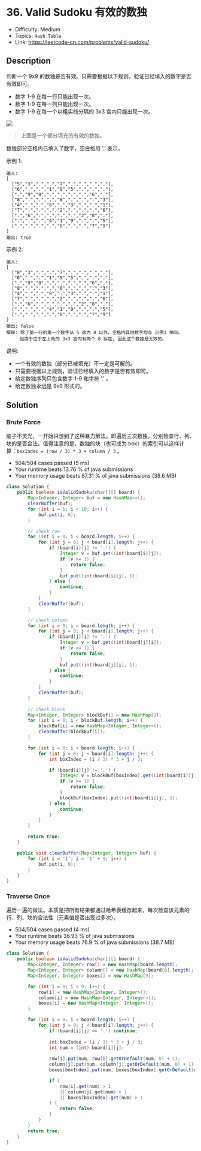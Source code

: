 # 36. Valid Sudoku 有效的数独 

- Difficulty: Medium
- Topics: `Hash Table`
- Link: https://leetcode-cn.com/problems/valid-sudoku/

## Description

判断一个 9x9 的数独是否有效。只需要根据以下规则，验证已经填入的数字是否有效即可。

- 数字 1-9 在每一行只能出现一次。
- 数字 1-9 在每一列只能出现一次。
- 数字 1-9 在每一个以粗实线分隔的 3x3 宫内只能出现一次。

![](https://upload.wikimedia.org/wikipedia/commons/thumb/f/ff/Sudoku-by-L2G-20050714.svg/250px-Sudoku-by-L2G-20050714.svg.png)
> 上图是一个部分填充的有效的数独。

数独部分空格内已填入了数字，空白格用 '.' 表示。

示例 1:

```
输入:
[
  ["5","3",".",".","7",".",".",".","."],
  ["6",".",".","1","9","5",".",".","."],
  [".","9","8",".",".",".",".","6","."],
  ["8",".",".",".","6",".",".",".","3"],
  ["4",".",".","8",".","3",".",".","1"],
  ["7",".",".",".","2",".",".",".","6"],
  [".","6",".",".",".",".","2","8","."],
  [".",".",".","4","1","9",".",".","5"],
  [".",".",".",".","8",".",".","7","9"]
]
输出: true
```
示例 2:

```
输入:
[
  ["8","3",".",".","7",".",".",".","."],
  ["6",".",".","1","9","5",".",".","."],
  [".","9","8",".",".",".",".","6","."],
  ["8",".",".",".","6",".",".",".","3"],
  ["4",".",".","8",".","3",".",".","1"],
  ["7",".",".",".","2",".",".",".","6"],
  [".","6",".",".",".",".","2","8","."],
  [".",".",".","4","1","9",".",".","5"],
  [".",".",".",".","8",".",".","7","9"]
]
输出: false
解释: 除了第一行的第一个数字从 5 改为 8 以外，空格内其他数字均与 示例1 相同。
     但由于位于左上角的 3x3 宫内有两个 8 存在, 因此这个数独是无效的。
```

说明:

- 一个有效的数独（部分已被填充）不一定是可解的。
- 只需要根据以上规则，验证已经填入的数字是否有效即可。
- 给定数独序列只包含数字 1-9 和字符 '.' 。
- 给定数独永远是 9x9 形式的。

## Solution

### Brute Force

脑子不灵光，一开始只想到了这种暴力解法。即遍历三次数独，分别检查行、列、块的是否合法。值得注意的是，数独的块（也可成为 box）的索引可以这样计算：`boxIndex = (row / 3) * 3 + column / 3` 。

- 504/504 cases passed (5 ms)
- Your runtime beats 13.76 % of java submissions
- Your memory usage beats 87.31 % of java submissions (38.6 MB)

```java
class Solution {
    public boolean isValidSudoku(char[][] board) {
        Map<Integer, Integer> buf = new HashMap<>();
        clearBuffer(buf);
        for (int i = 1; i < 10; i++) {
            buf.put(i, 0);
        }

        // check row
        for (int i = 0; i < board.length; i++) {
            for (int j = 0; j < board[i].length; j++) {
                if (board[i][j] != '.') {
                    Integer v = buf.get((int)board[i][j]);
                    if (v >= 1) {
                        return false;
                    }
                    buf.put((int)board[i][j], 1);
                } else {
                    continue;
                }
            }
            clearBuffer(buf);
        }

        // check column
        for (int i = 0; i < board.length; i++) {
            for (int j = 0; j < board[i].length; j++) {
                if (board[j][i] != '.') {
                    Integer v = buf.get((int)board[j][i]);
                    if (v >= 1) {
                        return false;
                    }
                    buf.put((int)board[j][i], 1);
                } else {
                    continue;
                }
            }
            clearBuffer(buf);
        } 
        
        // check block
        Map<Integer, Integer> blockBuf[] = new HashMap[9];
        for (int i = 0; i < blockBuf.length; i++) {
            blockBuf[i] = new HashMap<Integer, Integer>();
            clearBuffer(blockBuf[i]);
        }

        for (int i = 0; i < board.length; i++) {
            for (int j = 0; j < board[i].length; j++) {
                int boxIndex = (i / 3) * 3 + j / 3;

                if (board[i][j] != '.') {
                    Integer v = blockBuf[boxIndex].get((int)board[i][j]);
                    if (v >= 1) {
                        return false;
                    }
                    blockBuf[boxIndex].put((int)board[i][j], 1);
                } else {
                    continue;
                }
            }
        }

        return true;
    }

    public void clearBuffer(Map<Integer, Integer> buf) {
        for (int i = '1'; i < '1' + 9; i++) {
            buf.put(i, 0);
        }
    }
}
```

### Traverse Once

遍历一遍的做法。本质是把所有结果都通过哈希表缓存起来，每次检查该元素的行、列、块的合法性（元素值是否出现过多次）。

- 504/504 cases passed (4 ms)
- Your runtime beats 36.93 % of java submissions
- Your memory usage beats 76.9 % of java submissions (38.7 MB)

```java
class Solution {
    public boolean isValidSudoku(char[][] board) {
        Map<Integer, Integer> row[] = new HashMap[board.length];
        Map<Integer, Integer> column[] = new HashMap[board[0].length];
        Map<Integer, Integer> boxes[] = new HashMap[9];

        for (int i = 0; i < 9; i++) {
            row[i] = new HashMap<Integer, Integer>();
            column[i] = new HashMap<Integer, Integer>();
            boxes[i] = new HashMap<Integer, Integer>();
        }

        for (int i = 0; i < board.length; i++) {
            for (int j = 0; j < board[i].length; j++) {
                if (board[i][j] == '.') continue;
                
                int boxIndex = (i / 3) * 3 + j / 3;
                int num = (int) board[i][j];
                
                row[i].put(num, row[i].getOrDefault(num, 0) + 1);
                column[j].put(num, column[j].getOrDefault(num, 0) + 1);
                boxes[boxIndex].put(num, boxes[boxIndex].getOrDefault(num, 0) + 1);

                if (
                    row[i].get(num) > 1
                    || column[j].get(num) > 1
                    || boxes[boxIndex].get(num) > 1
                ) {
                    return false;
                }
            }
        }
        return true;
    }
}
```
